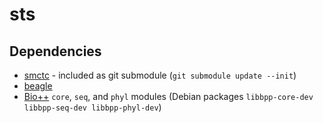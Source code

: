 sts
===

Dependencies
------------

* [smctc][smctc] - included as git submodule (`git submodule update --init`)
* [beagle][beagle]
* [Bio++][bpp] `core`, `seq`, and `phyl` modules (Debian packages `libbpp-core-dev libbpp-seq-dev libbpp-phyl-dev`)




[smctc]: http://www2.warwick.ac.uk/fac/sci/statistics/staff/academic-research/johansen/smctc/
[beagle]: https://code.google.com/p/beagle-lib/
[bpp]: http://biopp.univ-montp2.fr/
